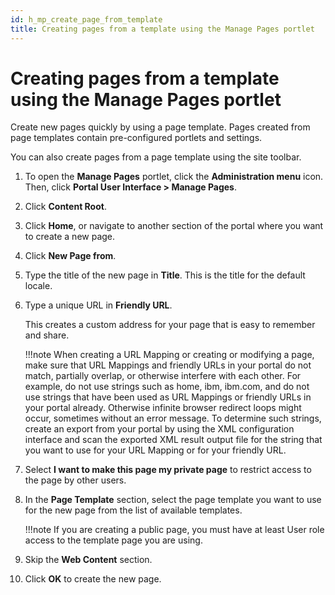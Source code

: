 ```yaml
---
id: h_mp_create_page_from_template
title: Creating pages from a template using the Manage Pages portlet
---
```


# Creating pages from a template using the Manage Pages portlet


Create new pages quickly by using a page template. Pages created from page templates contain pre-configured portlets and settings.

You can also create pages from a page template using the site toolbar.

1.  To open the **Manage Pages** portlet, click the **Administration menu** icon. Then, click **Portal User Interface > Manage Pages**.

2.  Click **Content Root**.

3.  Click **Home**, or navigate to another section of the portal where you want to create a new page.

4.  Click **New Page from**.

5.  Type the title of the new page in **Title**. This is the title for the default locale.

6.  Type a unique URL in **Friendly URL**.

    This creates a custom address for your page that is easy to remember and share.

    !!!note
        When creating a URL Mapping or creating or modifying a page, make sure that URL Mappings and friendly URLs in your portal do not match, partially overlap, or otherwise interfere with each other. For example, do not use strings such as home, ibm, ibm.com, and do not use strings that have been used as URL Mappings or friendly URLs in your portal already. Otherwise infinite browser redirect loops might occur, sometimes without an error message. To determine such strings, create an export from your portal by using the XML configuration interface and scan the exported XML result output file for the string that you want to use for your URL Mapping or for your friendly URL.

7.  Select **I want to make this page my private page** to restrict access to the page by other users.

8.  In the **Page Template** section, select the page template you want to use for the new page from the list of available templates.

    !!!note
        If you are creating a public page, you must have at least User role access to the template page you are using.

9.  Skip the **Web Content** section.

10. Click **OK** to create the new page.


